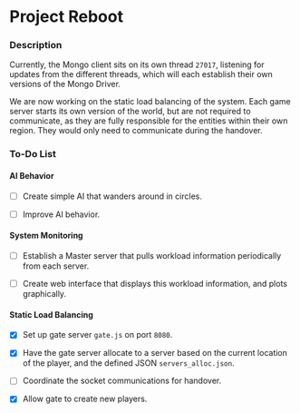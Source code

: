 # Project Reboot
### Description
Currently, the Mongo client sits on its own thread `27017`, listening for updates from the different threads, which will each establish their own versions of the Mongo Driver.

We are now working on the static load balancing of the system. Each game server starts its own version of the world, but are not required to communicate, as they are fully responsible for the entities within their own region. They would only need to communicate during the handover.

### To-Do List
#### AI Behavior
-[ ] Create simple AI that wanders around in circles.

-[ ] Improve AI behavior.

#### System Monitoring
-[ ] Establish a Master server that pulls workload information periodically from each server.

-[ ] Create web interface that displays this workload information, and plots graphically.

#### Static Load Balancing
-[x] Set up gate server `gate.js` on port `8080`.

-[x] Have the gate server allocate to a server based on the current location of the player, and the defined JSON `servers_alloc.json`.

-[ ] Coordinate the socket communications for handover.

-[x] Allow gate to create new players.